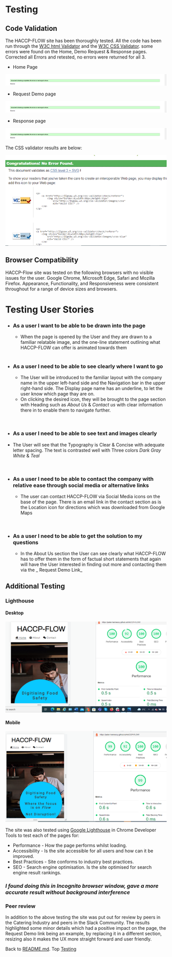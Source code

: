# Testing

## Code Validation

The HACCP-FLOW site has been thoroughly tested. All the code has been run through the [W3C html Validator](https://validator.w3.org/) and the [W3C CSS Validator](https://jigsaw.w3.org/css-validator/). some errors were found on the Home, Demo Request & Response pages. Corrected all Errors and retested, no errors were returned for all 3.

- Home Page

![W3C Validator test result](assets/css/images/readme-images/validator.png)

- Request Demo page

![W3C Validator test result](assets/css/images/readme-images/validator.png)

- Response page

![W3C Validator test result](assets/css/images/readme-images/validator.png)

The CSS validator results are below:

![CSS Validator test result](assets/css/images/readme-images/css-validator.png)

## Browser Compatibility

HACCP-Flow site was tested on the following browsers with no visible issues for the user.
Google Chrome, Microsoft Edge, Safari and Mozilla Firefox. Appearance, Functionality, and Responsiveness were consistent throughout for a range of device sizes and browsers.

# Testing User Stories

- ### As a user I want to be able to be drawn into the page

  - When the page is opened by the User and they are drawn to a familiar relatable image, and the one-line statement outlining what HACCP-FLOW can offer is animated towards them
  
   <br>

- ### As a user I need to be able to see clearly where I want to go

  - The User will be introduced to the familiar layout with the company name in the upper left-hand side and the Navigation bar in the upper right-hand side. The Display page name has an underline, to let the user know which page thay are on.
  - On clicking the desired icon, they will be brought to the page section with Heading such as _About Us_ & _Contact us_ with clear information there in to enable them to navigate further.

<br>

- ### As a user I need to be able to see text and images clearly
- The User will see that the Typography is Clear & Concise with adequate letter spacing. The text is contrasted well with Three colors  _Dark Gray_  _White_  &  _Teal_

 <br>

- ### As a user I need to be able to contact the company with relative ease through social media or alternative links

  - The user can contact HACCP-FLOW via Social Media icons on the base of the page. There is an email link in the contact section as is the Location icon for directions which was downloaded from Google Maps

<br>

- ### As a user I need to be able to get the solution to my questions

  - In the About Us section the User can see clearly what HACCP-FLOW has to offer them in the form of factual short statements that again will have the User interested in finding out more and contacting them via the _ Request Demo Link_

## Additional Testing

### Lighthouse

#### Desktop

![Google Lighthouse Test](assets/css/images/readme-images/desktop-lighthouse.png)

#### Mobile

![Google lighthouse Test](assets/css/images/readme-images/lighthouse-mobile.png)

The site was also tested using [Google Lighthouse](https://developers.google.com/web/tools/lighthouse) in Chrome Developer Tools to test each of the pages for:

- Performance - How the page performs whilst loading.
- Accessibility - Is the site accessible for all users and how can it be improved.
- Best Practices - Site conforms to industry best practices.
- SEO - Search engine optimisation. Is the site optimised for search engine result rankings.

### _I found doing this in Incognito browser window, gave a more accurate result without background interference_

### Peer review

In addition to the above testing the site was put out for review by peers in the Catering Industry and peers in the Slack Community. The results highlighted some minor details which had a positive impact on the page, the Request Demo link being an example, by replacing it in a different section, resizing also it makes the UX more straight forward and user friendly.

Back to [README.md](./README.md#testing).
Top [Testing](#testing)

